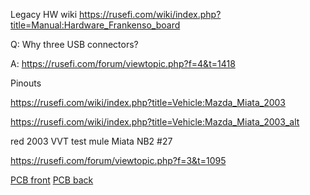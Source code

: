 Legacy HW wiki https://rusefi.com/wiki/index.php?title=Manual:Hardware_Frankenso_board


Q: Why three USB connectors?

A: https://rusefi.com/forum/viewtopic.php?f=4&t=1418














Pinouts

https://rusefi.com/wiki/index.php?title=Vehicle:Mazda_Miata_2003

https://rusefi.com/wiki/index.php?title=Vehicle:Mazda_Miata_2003_alt


red 2003 VVT test mule Miata NB2 #27

https://rusefi.com/forum/viewtopic.php?f=3&t=1095

[PCB front](2003_Miata_NB2_rusefi27_20190413_front.jpg)
[PCB back](2003_Miata_NB2_rusefi27_20190413_back.jpg)